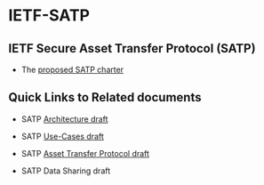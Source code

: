 # IETF-SATP 

## IETF Secure Asset Transfer Protocol (SATP)

- The [proposed SATP charter](https://github.com/CxSci/IETF-SATP/blob/main/charter/satp-charter.md)

## Quick Links to Related documents

- SATP [Architecture draft](https://datatracker.ietf.org/doc/draft-hardjono-sat-architecture/)

- SATP [Use-Cases draft](https://datatracker.ietf.org/doc/draft-ramakrishna-sat-use-cases/)

- SATP [Asset Transfer Protocol draft](https://datatracker.ietf.org/doc/draft-hargreaves-sat-core/)

- SATP Data Sharing draft

